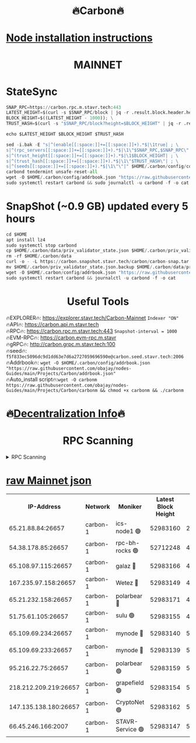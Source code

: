 <h1 align="center"> 🔥Carbon🔥</h1>

[Node installation instructions](https://github.com/obajay/nodes-Guides/tree/main/Projects/Carbon)
=
<h1 align="center"> MAINNET</h1>

# StateSync
```python
SNAP_RPC=https://carbon.rpc.m.stavr.tech:443
LATEST_HEIGHT=$(curl -s $SNAP_RPC/block | jq -r .result.block.header.height); \
BLOCK_HEIGHT=$((LATEST_HEIGHT - 1000)); \
TRUST_HASH=$(curl -s "$SNAP_RPC/block?height=$BLOCK_HEIGHT" | jq -r .result.block_id.hash)

echo $LATEST_HEIGHT $BLOCK_HEIGHT $TRUST_HASH

sed -i.bak -E "s|^(enable[[:space:]]+=[[:space:]]+).*$|\1true| ; \
s|^(rpc_servers[[:space:]]+=[[:space:]]+).*$|\1\"$SNAP_RPC,$SNAP_RPC\"| ; \
s|^(trust_height[[:space:]]+=[[:space:]]+).*$|\1$BLOCK_HEIGHT| ; \
s|^(trust_hash[[:space:]]+=[[:space:]]+).*$|\1\"$TRUST_HASH\"| ; \
s|^(seeds[[:space:]]+=[[:space:]]+).*$|\1\"\"|" $HOME/.carbon/config/config.toml
carbond tendermint unsafe-reset-all
wget -O $HOME/.carbon/config/addrbook.json "https://raw.githubusercontent.com/obajay/nodes-Guides/main/Projects/Carbon/addrbook.json"
sudo systemctl restart carbond && sudo journalctl -u carbond -f -o cat
```
# SnapShot (~0.9 GB) updated every 5 hours
```python
cd $HOME
apt install lz4
sudo systemctl stop carbond
cp $HOME/.carbon/data/priv_validator_state.json $HOME/.carbon/priv_validator_state.json.backup
rm -rf $HOME/.carbon/data
curl -o - -L https://carbon.snapshot.stavr.tech/carbon/carbon-snap.tar.lz4 | lz4 -c -d - | tar -x -C $HOME/.carbon --strip-components 2
mv $HOME/.carbon/priv_validator_state.json.backup $HOME/.carbon/data/priv_validator_state.json
wget -O $HOME/.carbon/config/addrbook.json "https://raw.githubusercontent.com/obajay/nodes-Guides/main/Projects/Carbon/addrbook.json"
sudo systemctl restart carbond && journalctl -u carbond -f -o cat
```

 <h1 align="center"> Useful Tools</h1>

🔥EXPLORER🔥:     https://explorer.stavr.tech/Carbon-Mainnet        `Indexer "ON"` \
🔥API🔥:          https://carbon.api.m.stavr.tech \
🔥RPC🔥:          https://carbon.rpc.m.stavr.tech:443              `Snapshot-interval = 1000` \
🔥EVM-RPC🔥:      https://carbon.evm-rpc.m.stavr \
🔥gRPC🔥:         http://carbon.grpc.m.stavr.tech:100 \
🔥seed🔥:      `f5f833ec5096dc9d1dd63e7d6a2727059696590e@carbon.seed.stavr.tech:2006` \
🔥Addrbook🔥:  `wget -O $HOME/.carbon/config/addrbook.json "https://raw.githubusercontent.com/obajay/nodes-Guides/main/Projects/Carbon/addrbook.json"` \
🔥Auto_install script🔥:`wget -O carbonm https://raw.githubusercontent.com/obajay/nodes-Guides/main/Projects/Carbon/carbonm && chmod +x carbonm && ./carbonm`

🔥[Decentralization Info](https://github.com/obajay/StateSync-snapshots/tree/main/Projects/Carbon/Decentralization)🔥
=
<h1 align="center"> RPC Scanning</h1>

<details>
<summary>RPC Scanning</summary>

<h2 align="center"> We scan nodes in real time every 4 hours. And we provide the final result of RPC endpoints.
We cannot influence the operation of these nodes in any way. </h2>


```python
If Voting Power is higher than 0 --> then the Node is a validator of the network and may be subject to attack and be a potential threat to the chain.
```
```python
We marked such validators with a red symbol
```

</details>

[raw Mainnet json](https://rpc-check.carbonm.stavr.tech/carbonm/rpc-carbonm-result.json)
=


<table><tr><th>IP-Address</th><th>Network</th><th>Moniker</th><th>Latest Block Height</th><th>Earliest Block Height</th><th>Catching Up</th><th>Tx Index</th><th>Voting Power</th><th>Scan Time</th></tr><tr><td>65.21.88.84:26657</td><td>carbon-1</td><td>ics-node1 🟢</td><td>52983160</td><td>21164241</td><td>False</td><td>off</td><td>0</td><td>2024-01-29T02:54:54.916030101UTC</td></tr><tr><td>54.38.178.85:26657</td><td>carbon-1</td><td>rpc-bh-rocks 🟢</td><td>52712248</td><td>45292001</td><td>False</td><td>on</td><td>0</td><td>2024-01-29T02:55:18.847924318UTC</td></tr><tr><td>65.108.97.115:26657</td><td>carbon-1</td><td>galaz 🔴</td><td>52983166</td><td>47374001</td><td>False</td><td>on</td><td>11236196758</td><td>2024-01-29T02:55:05.803982090UTC</td></tr><tr><td>167.235.97.158:26657</td><td>carbon-1</td><td>Wetez 🔴</td><td>52983149</td><td>48067570</td><td>False</td><td>on</td><td>1329958416</td><td>2024-01-29T02:54:29.731543334UTC</td></tr><tr><td>65.21.232.158:26657</td><td>carbon-1</td><td>polarbear 🔴</td><td>52983171</td><td>48126001</td><td>False</td><td>on</td><td>10843533690</td><td>2024-01-29T02:55:14.401087852UTC</td></tr><tr><td>51.75.61.105:26657</td><td>carbon-1</td><td>sulu 🟢</td><td>52983155</td><td>48742001</td><td>False</td><td>on</td><td>0</td><td>2024-01-29T02:54:46.000840837UTC</td></tr><tr><td>65.109.69.234:26657</td><td>carbon-1</td><td>mynode 🔴</td><td>52983140</td><td>50560001</td><td>False</td><td>off</td><td>12836527556</td><td>2024-01-29T02:54:13.022604114UTC</td></tr><tr><td>65.109.69.233:26657</td><td>carbon-1</td><td>mynode 🔴</td><td>52983139</td><td>50610001</td><td>False</td><td>off</td><td>8714649026</td><td>2024-01-29T02:54:12.617789100UTC</td></tr><tr><td>95.216.22.75:26657</td><td>carbon-1</td><td>polarbear 🟢</td><td>52983159</td><td>52338001</td><td>False</td><td>on</td><td>0</td><td>2024-01-29T02:54:52.466722222UTC</td></tr><tr><td>218.212.209.219:26657</td><td>carbon-1</td><td>grapefield 🟢</td><td>52983154</td><td>52371001</td><td>False</td><td>on</td><td>0</td><td>2024-01-29T02:54:43.586702081UTC</td></tr><tr><td>147.135.138.180:26657</td><td>carbon-1</td><td>CryptoNet 🟢</td><td>52983162</td><td>52934001</td><td>False</td><td>on</td><td>0</td><td>2024-01-29T02:54:57.297407624UTC</td></tr><tr><td>66.45.246.166:2007</td><td>carbon-1</td><td>STAVR-Service 🟢</td><td>52983147</td><td>52974001</td><td>False</td><td>on</td><td>0</td><td>2024-01-29T02:54:42.613343538UTC</td></tr></table>